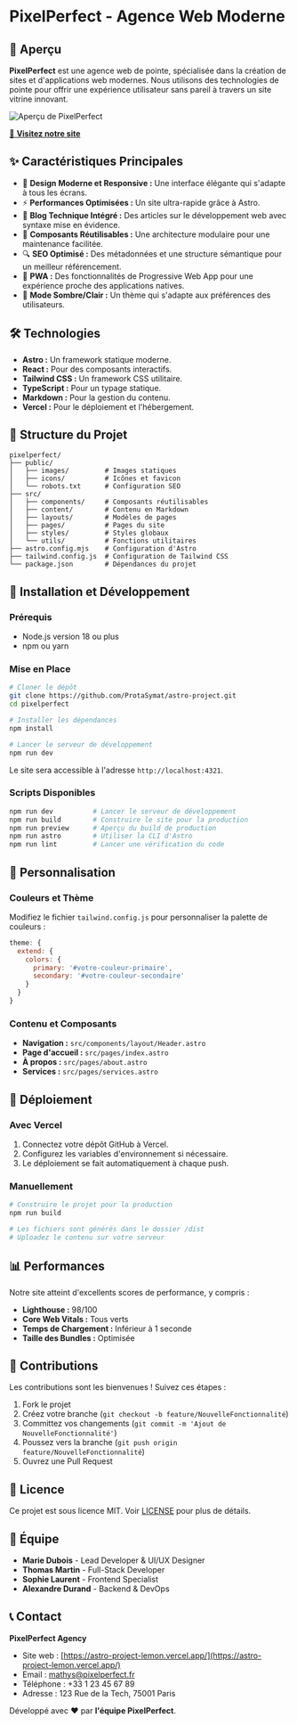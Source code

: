 # PixelPerfect - Agence Web Moderne

## 🚀 Aperçu

**PixelPerfect** est une agence web de pointe, spécialisée dans la création de sites et d'applications web modernes. Nous utilisons des technologies de pointe pour offrir une expérience utilisateur sans pareil à travers un site vitrine innovant.

![Aperçu de PixelPerfect](/images/preview.webp)

[🔗 **Visitez notre site**](https://astro-project-lemon.vercel.app/)

## ✨ Caractéristiques Principales

- 🎨 **Design Moderne et Responsive :** Une interface élégante qui s'adapte à tous les écrans.
- ⚡ **Performances Optimisées :** Un site ultra-rapide grâce à Astro.
- 📝 **Blog Technique Intégré :** Des articles sur le développement web avec syntaxe mise en évidence.
- 🧩 **Composants Réutilisables :** Une architecture modulaire pour une maintenance facilitée.
- 🔍 **SEO Optimisé :** Des métadonnées et une structure sémantique pour un meilleur référencement.
- 📱 **PWA :** Des fonctionnalités de Progressive Web App pour une expérience proche des applications natives.
- 🌙 **Mode Sombre/Clair :** Un thème qui s'adapte aux préférences des utilisateurs.

## 🛠️ Technologies

- **Astro :** Un framework statique moderne.
- **React :** Pour des composants interactifs.
- **Tailwind CSS :** Un framework CSS utilitaire.
- **TypeScript :** Pour un typage statique.
- **Markdown :** Pour la gestion du contenu.
- **Vercel :** Pour le déploiement et l'hébergement.

## 📁 Structure du Projet

```
pixelperfect/
├── public/
│   ├── images/         # Images statiques
│   ├── icons/          # Icônes et favicon
│   └── robots.txt      # Configuration SEO
├── src/
│   ├── components/     # Composants réutilisables
│   ├── content/        # Contenu en Markdown
│   ├── layouts/        # Modèles de pages
│   ├── pages/          # Pages du site
│   ├── styles/         # Styles globaux
│   └── utils/          # Fonctions utilitaires
├── astro.config.mjs    # Configuration d'Astro
├── tailwind.config.js  # Configuration de Tailwind CSS
└── package.json        # Dépendances du projet
```

## 🚀 Installation et Développement

### Prérequis

- Node.js version 18 ou plus
- npm ou yarn

### Mise en Place

```bash
# Cloner le dépôt
git clone https://github.com/ProtaSymat/astro-project.git
cd pixelperfect

# Installer les dépendances
npm install

# Lancer le serveur de développement
npm run dev
```
Le site sera accessible à l'adresse `http://localhost:4321`.

### Scripts Disponibles

```bash
npm run dev          # Lancer le serveur de développement
npm run build        # Construire le site pour la production
npm run preview      # Aperçu du build de production
npm run astro        # Utiliser la CLI d'Astro
npm run lint         # Lancer une vérification du code
```

## 🎨 Personnalisation

### Couleurs et Thème

Modifiez le fichier `tailwind.config.js` pour personnaliser la palette de couleurs :

```javascript
theme: {
  extend: {
    colors: {
      primary: '#votre-couleur-primaire',
      secondary: '#votre-couleur-secondaire'
    }
  }
}
```

### Contenu et Composants

- **Navigation :** `src/components/layout/Header.astro`
- **Page d'accueil :** `src/pages/index.astro`
- **À propos :** `src/pages/about.astro`
- **Services :** `src/pages/services.astro`

## 🚀 Déploiement

### Avec Vercel

1. Connectez votre dépôt GitHub à Vercel.
2. Configurez les variables d'environnement si nécessaire.
3. Le déploiement se fait automatiquement à chaque push.

### Manuellement

```bash
# Construire le projet pour la production
npm run build

# Les fichiers sont générés dans le dossier /dist
# Uploadez le contenu sur votre serveur
```

## 📊 Performances

Notre site atteint d'excellents scores de performance, y compris :

- **Lighthouse :** 98/100
- **Core Web Vitals :** Tous verts
- **Temps de Chargement :** Inférieur à 1 seconde
- **Taille des Bundles :** Optimisée

## 🤝 Contributions

Les contributions sont les bienvenues ! Suivez ces étapes :

1. Fork le projet
2. Créez votre branche (`git checkout -b feature/NouvelleFonctionnalité`)
3. Committez vos changements (`git commit -m 'Ajout de NouvelleFonctionnalité'`)
4. Poussez vers la branche (`git push origin feature/NouvelleFonctionnalité`)
5. Ouvrez une Pull Request

## 📄 Licence

Ce projet est sous licence MIT. Voir [LICENSE](LICENSE) pour plus de détails.

## 👥 Équipe

- **Marie Dubois** - Lead Developer & UI/UX Designer
- **Thomas Martin** - Full-Stack Developer
- **Sophie Laurent** - Frontend Specialist
- **Alexandre Durand** - Backend & DevOps

## 📞 Contact

**PixelPerfect Agency**

- Site web : [https://astro-project-lemon.vercel.app/](https://astro-project-lemon.vercel.app/)
- Email : [mathys@pixelperfect.fr](mailto:mathys@pixelperfect.fr)
- Téléphone : +33 1 23 45 67 89
- Adresse : 123 Rue de la Tech, 75001 Paris

Développé avec ❤️ par **l'équipe PixelPerfect**.